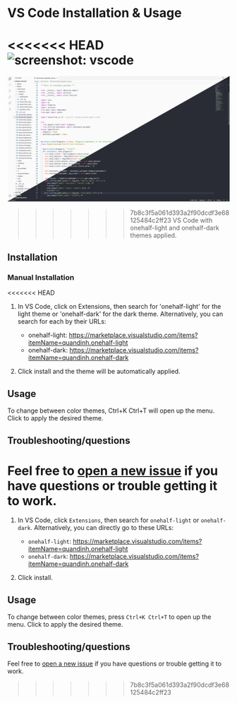 # VS Code Installation & Usage

<<<<<<< HEAD
![screenshot: vscode](../screenshots/vscode.png)
=======
![screenshot: vscode](./screenshots/vscode.png)
>>>>>>> 7b8c3f5a061d393a2f90dcdf3e68125484c2ff23
VS Code with onehalf-light and onehalf-dark themes applied.

## Installation

### Manual Installation
<<<<<<< HEAD
1. In VS Code, click on Extensions, then search for 'onehalf-light' for the light theme or 'onehalf-dark' for the dark theme.
  Alternatively, you can search for each by their URLs:
    - onehalf-light: https://marketplace.visualstudio.com/items?itemName=quandinh.onehalf-light
    - onehalf-dark: https://marketplace.visualstudio.com/items?itemName=quandinh.onehalf-dark

2. Click install and the theme will be automatically applied.

## Usage
To change between color themes, Ctrl+K Ctrl+T will open up the menu. Click to apply the desired theme.

## Troubleshooting/questions
Feel free to [open a new issue](https://github.com/sonph/onehalf/issues/new)
if you have questions or trouble getting it to work.
=======
1. In VS Code, click `Extensions`, then search for `onehalf-light` or `onehalf-dark`.
  Alternatively, you can directly go to these URLs:
    - `onehalf-light`: https://marketplace.visualstudio.com/items?itemName=quandinh.onehalf-light
    - `onehalf-dark`: https://marketplace.visualstudio.com/items?itemName=quandinh.onehalf-dark

2. Click install.

## Usage
To change between color themes, press `Ctrl+K Ctrl+T` to open up the menu. Click to apply the desired theme.

## Troubleshooting/questions
Feel free to [open a new issue](https://github.com/sonph/onehalf/issues/new)
if you have questions or trouble getting it to work.
>>>>>>> 7b8c3f5a061d393a2f90dcdf3e68125484c2ff23
